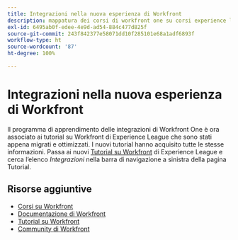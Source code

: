 ```yaml
---
title: Integrazioni nella nuova esperienza di Workfront
description: mappatura dei corsi di workfront one su corsi experience league
exl-id: 6495ab0f-edee-4e9d-ad54-884c477d825f
source-git-commit: 243f842377e58071dd10f285101e68a1adf6893f
workflow-type: ht
source-wordcount: '87'
ht-degree: 100%

---
```


# Integrazioni nella nuova esperienza di Workfront

Il programma di apprendimento delle integrazioni di Workfront One è ora associato ai tutorial su Workfront di Experience League che sono stati appena migrati e ottimizzati.  I nuovi tutorial hanno acquisito tutte le stesse informazioni. Passa ai nuovi [Tutorial su Workfront](https://experienceleague.adobe.com/docs/workfront-learn/tutorials-workfront/home.html?lang=it) di Experience League e cerca l’elenco *Integrazioni* nella barra di navigazione a sinistra della pagina Tutorial.


## Risorse aggiuntive

* [Corsi su Workfront](https://experienceleague.adobe.com/?lang=it&amp;Solution=Workfront#courses)
* [Documentazione di Workfront](https://experienceleague.adobe.com/docs/workfront.html?lang=it)
* [Tutorial su Workfront](https://experienceleague.adobe.com/docs/workfront-learn/tutorials-workfront/home.html?lang=it)
* [Community di Workfront](https://experienceleaguecommunities.adobe.com/t5/workfront/ct-p/workfront)

